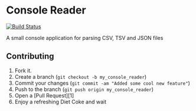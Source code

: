 Console Reader  
===========

[![Build Status](https://travis-ci.org/rickvanschalkwijk/console_reader.svg?branch=develop)](https://travis-ci.org/rickvanschalkwijk/console_reader)

A small console application for parsing CSV, TSV and JSON files

Contributing
------------

1. Fork it.
2. Create a branch (`git checkout -b my_console_reader`)
3. Commit your changes (`git commit -am "Added some cool new feature"`)
4. Push to the branch (`git push origin my_console_reader`)
5. Open a [Pull Request][1]
6. Enjoy a refreshing Diet Coke and wait
